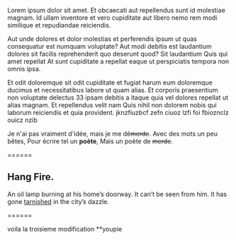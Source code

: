 Lorem ipsum dolor sit amet. Et obcaecati aut repellendus sunt id molestiae magnam. Id ullam inventore et vero cupiditate aut libero nemo rem modi similique et repudiandae reiciendis.

Aut unde dolores et dolor molestias et perferendis ipsum ut quas consequatur est numquam voluptate? Aut modi debitis est laudantium dolores sit facilis reprehenderit quo deserunt quod? Sit laudantium Quis qui amet repellat At sunt cupiditate a repellat eaque ut perspiciatis tempora non omnis ipsa.

Et odit doloremque sit odit cupiditate et fugiat harum eum doloremque ducimus et necessitatibus labore ut quam alias. Et corporis praesentium non voluptate delectus 33 ipsam debitis a itaque quia vel dolores repellat ut alias magnam. Et repellendus velit nam Quis nihil non dolorem nobis qui laborum reiciendis et quia provident. jknzfiuzbcf zefn ciuoz lzfi foi fbioznclz ouicz nzib

Je n'ai pas vraiment d'idée, mais je me dé~~merde~~.
Avec des mots un peu bêtes,
Pour écrire tel un **poète**,
Mais un poète de ~~merde~~.

======

## Hang Fire.
An oil lamp burning at his home’s doorway.
It can’t be seen from him.
It has gone [tarnished](https://medium.com/3-lines-story/hang-fire-fe4868364805) in the city’s dazzle.

======

voila la troisieme modification **youpie
